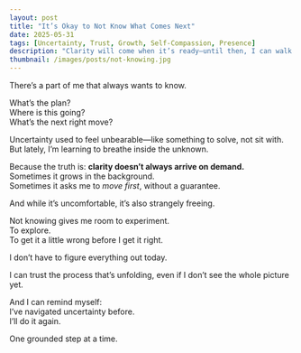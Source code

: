 ```yaml
---
layout: post
title: "It’s Okay to Not Know What Comes Next"
date: 2025-05-31
tags: [Uncertainty, Trust, Growth, Self-Compassion, Presence]
description: "Clarity will come when it’s ready—until then, I can walk without a map."
thumbnail: /images/posts/not-knowing.jpg
---
```


There’s a part of me that always wants to know.

What’s the plan?  
Where is this going?  
What’s the next right move?

Uncertainty used to feel unbearable—like something to solve, not sit with. But lately, I’m learning to breathe inside the unknown.

Because the truth is: **clarity doesn’t always arrive on demand.**  
Sometimes it grows in the background.  
Sometimes it asks me to *move first*, without a guarantee.

And while it’s uncomfortable, it’s also strangely freeing.

Not knowing gives me room to experiment.  
To explore.  
To get it a little wrong before I get it right.

I don’t have to figure everything out today.

I can trust the process that’s unfolding, even if I don’t see the whole picture yet.

And I can remind myself:  
I’ve navigated uncertainty before.  
I’ll do it again.

One grounded step at a time.
